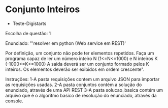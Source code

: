 # Conjunto Inteiros

- Teste-Digistarts

Escolha de questão: 1

Enunciado: 
"'resolver em python (Web service em REST)'

Por definição, um conjunto não pode ter elementos repetidos.
Faça um programa capaz de ler um número inteiro N (1<=N<=1000) e N inteiros K (-1000<=K<=1000)
A saida deverá ser um conjunto formado pelos K inteiros. Os elementos deverão ser exibidos em
ordem crescente".

Instruções:
1-A pasta requisições contem um arquivo JSON para importar as requisições usadas.
2-A pasta conjuntos contém a solução do enunciado, através de uma API REST
3-A pasta solucao_basica contém um arquivo que é o algoritmo basico de resolução do 
enunciado, através da console.
